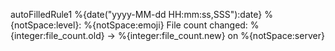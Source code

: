 autoFilledRule1 %{date("yyyy-MM-dd HH:mm:ss,SSS"):date} %{notSpace:level}: %{notSpace:emoji} File count changed: %{integer:file_count.old} → %{integer:file_count.new} on %{notSpace:server}
